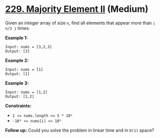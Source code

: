 # [229. Majority Element II][link] (Medium)

[link]: https://leetcode.com/problems/majority-element-ii/

Given an integer array of size `n`, find all elements that appear more than `⌊ n/3 ⌋` times.

**Example 1:**

```
Input: nums = [3,2,3]
Output: [3]
```

**Example 2:**

```
Input: nums = [1]
Output: [1]
```

**Example 3:**

```
Input: nums = [1,2]
Output: [1,2]
```

**Constraints:**

- `1 <= nums.length <= 5 * 10⁴`
- `-10⁹ <= nums[i] <= 10⁹`

**Follow up:** Could you solve the problem in linear time and in `O(1)` space?
